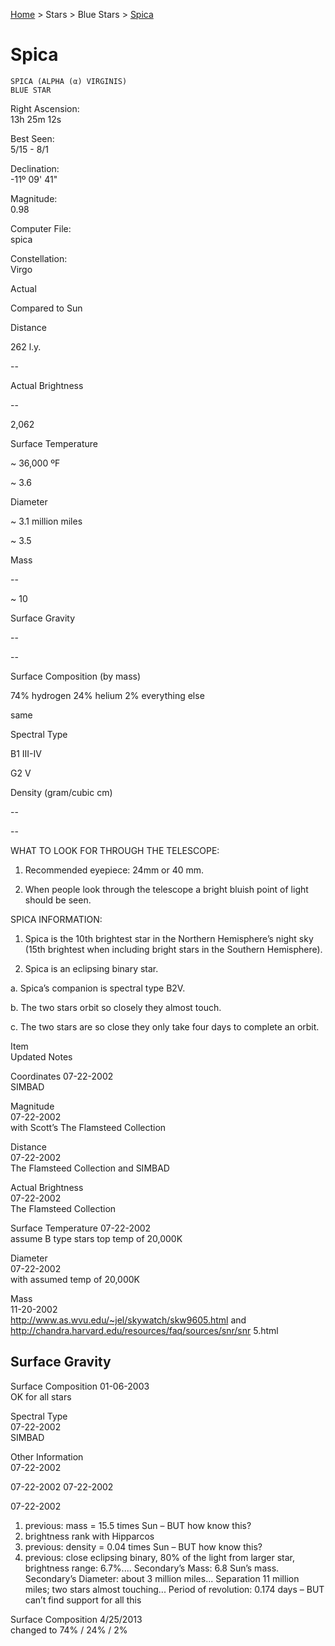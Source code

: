 <p><a href="/">Home</a> > Stars > Blue Stars > <a href=".">Spica</a> </p>

# Spica

	SPICA (ALPHA (α) VIRGINIS)
	BLUE STAR



Right Ascension:	
13h 25m 12s	
	
Best Seen:	
5/15 - 8/1

Declination:	
-11º 09' 41"	
	
Magnitude:	
0.98

	
	
	
	


Computer File:	
spica	
	
Constellation:	
Virgo





	
	
Actual	
	
Compared to Sun

Distance	
	
262 l.y.	
	
--

Actual Brightness	
	
--	
	
2,062

Surface Temperature 	
	
~ 36,000 ºF	
	
~ 3.6

Diameter	
	
~ 3.1 million miles	
	
~ 3.5

Mass	
	
--	
	
~ 10

Surface Gravity	
	
--	
	
--

Surface Composition (by mass)	
	
74% hydrogen
24% helium
2% everything else	
	

same

Spectral Type	
	
B1 III-IV	
	
G2 V

Density (gram/cubic cm)	
	
--	
	
--





WHAT TO LOOK FOR THROUGH THE TELESCOPE:

1.	Recommended eyepiece: 24mm or 40 mm.

2.	When people look through the telescope a bright bluish point of light should be seen.


SPICA INFORMATION:

1.	Spica is the 10th brightest star in the Northern Hemisphere’s night sky (15th brightest when including bright stars in the Southern Hemisphere).

2.	Spica is an eclipsing binary star.

 
a.	Spica’s companion is spectral type B2V.

b.	The two stars orbit so closely they almost touch.

c.	The two stars are so close they only take four days to complete an orbit.
   
   



Item	
Updated	
Notes

Coordinates	
07-22-2002	
SIMBAD

Magnitude	
07-22-2002	
with Scott’s The Flamsteed Collection

Distance	
07-22-2002	
The Flamsteed Collection and SIMBAD

Actual Brightness	
07-22-2002	
The Flamsteed Collection

Surface Temperature	
07-22-2002	
assume B type stars top temp of 20,000K

Diameter	
07-22-2002	
with assumed temp of 20,000K

Mass	
11-20-2002	
http://www.as.wvu.edu/~jel/skywatch/skw9605.html  and http://chandra.harvard.edu/resources/faq/sources/snr/snr 5.html

Surface Gravity	
--	


Surface Composition	
01-06-2003	
OK for all stars

Spectral Type	
07-22-2002	
SIMBAD

Other Information	
07-22-2002

07-22-2002
07-22-2002

07-22-2002	
1.   previous:  mass = 15.5 times Sun  – 
      BUT how know this?
2.   brightness rank with Hipparcos
3.   previous: density = 0.04 times Sun
      – BUT how know this?
4.   previous:   close eclipsing binary, 
         80% of the light from larger star, 
         brightness range: 6.7%.... 
         Secondary’s Mass: 6.8 Sun’s
         mass.  Secondary’s Diameter:
         about 3 million miles... Separation
         11 million miles;  two stars almost
         touching... Period of revolution:
         0.174 days    – BUT can’t find
        support for all this

Surface Composition	
4/25/2013	
changed to 74% / 24% / 2%

